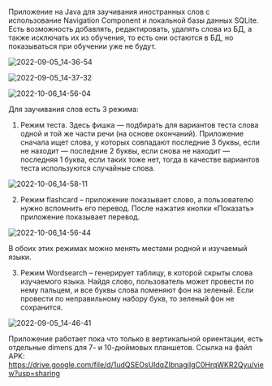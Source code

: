Приложение на Java для заучивания иностранных слов с использование Navigation Component и локальной базы данных SQLite. Есть возможность добавлять, редактировать, удалять слова из БД, а также исключать их из обучения, то есть они остаются в БД, но показываться при обучении уже не будут. 

![2022-09-05_14-36-54](https://user-images.githubusercontent.com/76869347/194257210-40bcbe39-067f-4641-82a5-169a0f3f794a.png)

![2022-09-05_14-37-32](https://user-images.githubusercontent.com/76869347/194257364-a37c636f-be99-47e7-88b4-49735cea4ae9.png)

![2022-10-06_14-56-04](https://user-images.githubusercontent.com/76869347/194257789-28c55018-c3de-4427-b553-4a1d2e1d82e4.png)

Для заучивания слов есть 3 режима:

1. Режим теста. Здесь фишка — подбирать для вариантов теста слова одной и той же части речи (на основе окончаний). Приложение сначала ищет слова, у которых совпадают последние 3 буквы, если не находит — последние 2 буквы, если снова не находит — последняя 1 буква, если таких тоже нет, тогда в качестве вариантов теста используются случайные слова.

![2022-10-06_14-58-11](https://user-images.githubusercontent.com/76869347/194257868-120c4fa3-c74a-43ce-8287-bd2e0add317e.png)


2. Режим flashcard – приложение показывает слово, а пользователю нужно вспомнить его перевод. После нажатия кнопки «Показать» приложение показывает перевод.

![2022-10-06_14-56-44](https://user-images.githubusercontent.com/76869347/194257928-b89d4b66-f877-450f-80a9-940473b83ba4.png)

В обоих этих режимах можно менять местами родной и изучаемый языки.

3. Режим Wordsearch – генерирует таблицу, в которой скрыты слова изучаемого языка. Найдя слово, пользователь может провести по нему пальцем, и все буквы слова поменяют фон на зеленый. Если провести по неправильному набору букв, то зеленый фон не сохранится.

![2022-09-05_14-46-41](https://user-images.githubusercontent.com/76869347/194258112-fa84bfe5-fcc5-436a-8b12-dc9347342abe.png)

Приложение работает пока что только в вертикальной ориентации, есть отдельные dimens для 7- и 10-дюймовых планшетов.
Ссылка на файл APK: https://drive.google.com/file/d/1udQSEOsUldqZIbnagiIgC0HrqWKR2Qyu/view?usp=sharing
